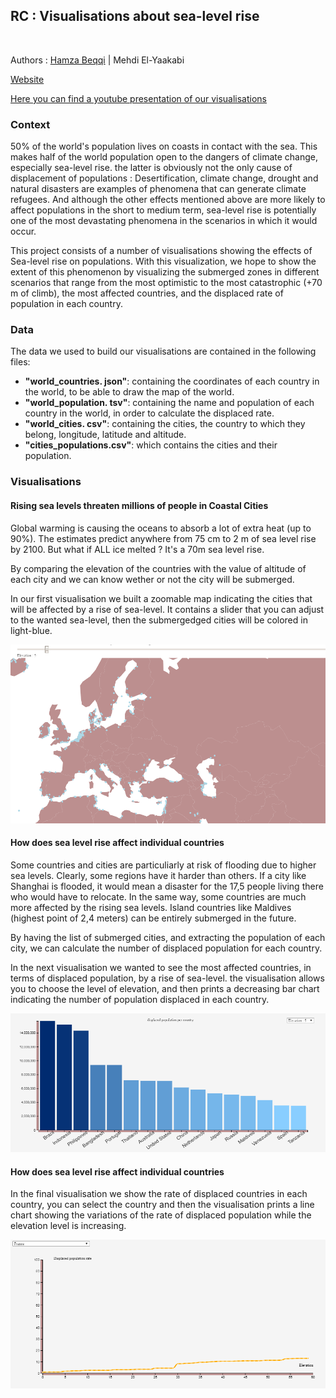 ## RC : Visualisations about sea-level rise

<br/>

Authors : <a href="https://github.com/hamzaECL">Hamza Beqqi</a> | Mehdi El-Yaakabi

<a href="https://hamzaecl.github.io/projetRechauffementClimatique">Website</a>

<a href="https://www.youtube.com/watch?v=aYc81euCg0w&feature=youtu.be">Here you can find a youtube presentation of our visualisations </a>

### Context


50% of the world's population lives on coasts in contact with the sea. This makes half of the world population open to the dangers of climate change, especially sea-level rise. the latter is obviously not the only cause of displacement of populations : Desertification, climate change, drought and natural disasters are examples of phenomena that can generate climate refugees. And although the other effects mentioned above are more likely to affect populations in the short to medium term, sea-level rise is potentially one of the most devastating phenomena in the scenarios in which it would occur. 

This project consists of a number of visualisations showing the effects of Sea-level rise on populations. With this visualization, we hope to show the extent of this phenomenon by visualizing the submerged zones in different scenarios that range from the most optimistic to the most catastrophic (+70 m of climb), the most affected countries, and the displaced rate of population in each country. 


### Data

The data we used to build our visualisations are contained in the following files: 

<ul>
	<li> <strong>"world_countries. json"</strong>: containing the coordinates of each country in the world, to be able to draw the map of the world.</li>
	<li><strong>"world_population. tsv"</strong>: containing the name and population of each country in the world, in order to calculate the displaced rate.</li>
	<li><strong>"world_cities. csv"</strong>: containing the cities, the country to which they belong, longitude, latitude and altitude. </li>
	<li><strong>"cities_populations.csv"</strong>: which contains the cities and their population.</li>
</ul>

### Visualisations 


#### Rising sea levels threaten millions of people in Coastal Cities

Global warming is causing the oceans to absorb a lot of extra heat (up to 90%). The estimates predict anywhere from 75 cm to 2 m of sea level rise by 2100. But what if ALL ice melted ? It's a 70m sea level rise. 

By comparing the elevation of the countries with the value of altitude of each city and we can know wether or not the city will be submerged.

In our first visualisation we built a zoomable map indicating the cities that will be affected by a rise of sea-level. It contains a slider that you can adjust to the wanted sea-level, then the submergedged cities will be colored in light-blue. 

<p align="center">
  <img src=img/map.png>
</p>


#### How does sea level rise affect individual countries 

Some countries and cities are particuliarly at risk of flooding due to higher sea levels. Clearly, some regions have it harder than others. If a city like Shanghai is flooded, it would mean a disaster for the 17,5 people living there who would have to relocate. In the same way, some countries are much more affected by the rising sea levels. Island countries like Maldives (highest point of 2,4 meters) can be entirely submerged in the future. 

By having the list of submerged cities, and extracting the population of each city, we can calculate the number of displaced population for each country. 

In the next visualisation we wanted to see the most affected countries, in terms of displaced population, by a rise of sea-level. the visualisation allows you to choose the level of elevation, and then prints a decreasing bar chart indicating the number of population displaced in each country.     

<p align="center">
  <img src=img/most_affected_countries.png>
</p>


#### How does sea level rise affect individual countries 

In the final visualisation we show the rate of displaced countries in each country, you can select the country and then the visualisation prints a line chart showing the variations of the rate of displaced population while the elevation level is increasing. 

<p align="center">
  <img src=img/displaced_rate.png>
</p>
